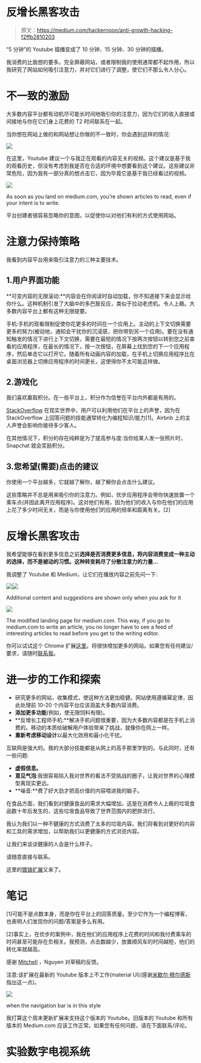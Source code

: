 # 反增长黑客攻击

> 原文：<https://medium.com/hackernoon/anti-growth-hacking-f2ffb2810203>

“5 分钟”的 Youtube 插播变成了 10 分钟、15 分钟、30 分钟的插播。

我消费的比我想的要多。完全屏蔽网站，或者限制我的使用通常都不起作用，所以我研究了网站如何吸引注意力，并对它们进行了调整，使它们不那么令人分心。

# 不一致的激励

大多数内容平台都有动机尽可能长时间地吸引你的注意力，因为它们的收入直接或间接地与你在它们身上花费的 T2 时间联系在一起。

当你想在网站上做的和网站想让你做的不一致时，你会遇到这样的情况:

![](img/14de28692280aba7de4c987274fbdf40.png)

在这里，Youtube 建议一个与我正在观看的内容无关的视频。这个建议是基于我的观看历史，但没有考虑到我是否在合适的环境中想要看到这个建议。这些建议非常危险，因为我有一部分真的想点击它，因为毕竟它是基于我已经看过的视频。

![](img/9b6af41c69966f95f0c8259c59d56885.png)

As soon as you land on medium.com, you’re shown articles to read, even if your intent is to write.

平台创建者很容易忽略你的意图，以促使你以对他们有利的方式使用网站。

# 注意力保持策略

我看到内容平台用来吸引注意力的三种主要技术。

## 1.用户界面功能

**可变内容的无限滚动:**内容会在你阅读时自动加载，你不知道接下来会显示给你什么。这种机制引发了大脑中的多巴胺反应，类似于拉动老虎机。令人上瘾。大多数内容平台上都有这种无限提要。

手机:手机的观看限制促使你花更多的时间在一个应用上。主动的上下文切换需要更多的努力(被动地，通知会干扰你的沉浸感，把你带到另一个应用)。要在没有通知触发的情况下进行上下文切换，需要在最短的情况下按两次按钮以转到您之前查看的应用程序，在最长的情况下，按一次按钮，在屏幕上找到您的下一个应用程序，然后单击它以打开它。随着所有动画内容的加载，在手机上切换应用程序比在桌面浏览器上切换应用程序的时间更长，这使得你不太可能这样做。

## 2.游戏化

我们喜欢赢取积分。在一些平台上，积分作为信誉在平台内外都是有用的。

[StackOverflow](http://stackoverflow.com) 在现实世界中，用户可以利用他们在平台上的声誉，因为在 StackOverflow 上回答问题的技能通常转化为编程知识/能力[1]。Airbnb 上的主人声誉会影响你接待多少客人。

在其他情况下，积分的存在纯粹是为了提高参与度:当你给某人发一张照片时，Snapchat 就会奖励积分。

## 3.您希望(需要)点击的建议

你使用一个平台越多，它就越了解你，越了解你会点击什么建议。

这些策略并不总是用来吸引你的注意力。例如，优步应用程序会带你快速放置一个乘车点(并因此离开应用程序)。这对他们有用，因为他们的收入与你在他们的应用上花了多少时间无关，而是与你使用他们的应用的频率和距离有关。[2]

# 反增长黑客攻击

我希望能够在看到更多信息之前**选择是否消费更多信息，将内容消费变成一种主动的选择，而不是被动的习惯。这种转变耗尽了分散注意力的力量…**

我调整了 Youtube 和 Medium，让它们在播放内容之前先问一下:

![](img/a8e01766a24978487fe25d9ba5cf10b9.png)![](img/ecd275a50b92573c403f30c699c45dfd.png)

Additional content and suggestions are shown only when you ask for it

![](img/f8789849030a27e310e686c46b6a0253.png)

The modified landing page for medium.com. This way, if you go to medium.com to write an article, you no longer have to see a feed of interesting articles to read before you get to the writing editor.

你可以试试这个 Chrome 扩展[这里](http://unhookedbrowsing.com)。将很快增加更多的网站。如果您有任何建议/要求，请随时[联系我](http://koopuluri.com/contact)。

# 进一步的工作和探索

*   研究更多的网站，收集模式，使这种方法更加稳健。网站使用遵循幂定律，因此处理前 10-20 个内容平台应该涵盖大多数内容消费。
*   **添加更多功能**(例如，使无限饲料有限)。
*   **反增长工程师手机:**解决手机问题很重要，因为大多数内容都是在手机上消费的。移动的本质给破解用户体验带来了挑战，就像你在网上一样。
*   **重新考虑移动设计**以最大化效用和最小化干扰。

互联网是强大的。我的大部分技能都是从网上的高手那里学到的。与此同时，还有一些问题:

*   **虚假信息。**
*   **意见气泡**:我很容易陷入我对世界的看法不受挑战的圈子，让我对世界的心理模型离现实更远。
*   **噪音:**费了好大劲才把高价值的内容喂进我的脑子。

在食品方面，我们看到对健康食品的需求大幅增加。这是在消费令人上瘾的垃圾食品数十年后发生的，这些垃圾食品导致了世界范围内的肥胖流行。

我认为我们以一种不健康的方式消费了太多的垃圾内容。我们将看到对更好的内容和工具的需求增加，以帮助我们以更健康的方式浏览内容。

让我们来谈谈健康的人会是什么样子。

请随意直接与联系。

这里的[镀铬扩展](http://unhookedbrowsing.com)又来了。

# 笔记

[1]可能不是点数本身，而是你在平台上的回答质量。至少它作为一个编程博客，也表明人们发现你的问题/答案是多么有用。

[2]事实上，在优步的案例中，我在他们的应用程序上花费的时间和我付费乘车的时间甚至可能存在负相关。我预测，点击数越少，放置顺风车的时间越短，他们的转化率就越高。

感谢 [Mitchell](http://mitchgordon.me) ，Nguyen 对草稿的反馈。

注意:该扩展在最新的 Youtube 版本上不工作(material UI)(感谢[米歇尔·穆尔德斯](https://medium.com/u/4ebc2714ffb7?source=post_page-----f2ffb2810203--------------------------------)指出这一点)。

![](img/4f4dd9618d914e0f6959fa49d341a8e8.png)

when the navigation bar is in this style

我打算这个周末更新扩展来支持这个版本的 Youtube。旧版本的 Youtube 和所有版本的 Medium.com 应该工作正常。如果您有任何问题，请在下面联系/评论。

# 实验数字电视系统

[12/12]:语法更正。